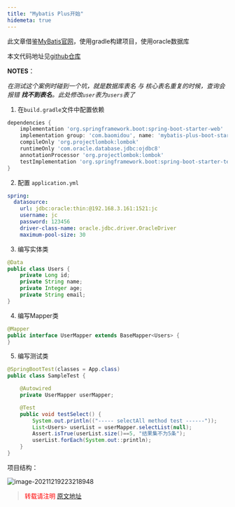 ```yaml
---
title: "Mybatis Plus开始"
hidemeta: true
---
```

此文章借鉴[MyBatis官网](https://baomidou.com/pages/226c21/#%E5%88%9D%E5%A7%8B%E5%8C%96%E5%B7%A5%E7%A8%8B)，使用gradle构建项目，使用oracle数据库

本文代码地址见[github仓库](https://github.com/whalefall541/mybatis-plus)

**NOTES**：

*在测试这个案例时碰到一个坑，就是数据库表名 与 核心表名重复的时候，查询会报错 **找不到表名**。此处修改`user`表为`users`表了*

1. 在`build.gradle`文件中配置依赖

```groovy
dependencies {
    implementation 'org.springframework.boot:spring-boot-starter-web'
    implementation group: 'com.baomidou', name: 'mybatis-plus-boot-starter', version: '3.2.0'
    compileOnly 'org.projectlombok:lombok'
    runtimeOnly 'com.oracle.database.jdbc:ojdbc8'
    annotationProcessor 'org.projectlombok:lombok'
    testImplementation 'org.springframework.boot:spring-boot-starter-test'
}
```



2. 配置 `application.yml`

```yml
spring:
  datasource:
    url: jdbc:oracle:thin:@192.168.3.161:1521:jc
    username: jc
    password: 123456
    driver-class-name: oracle.jdbc.driver.OracleDriver
    maximum-pool-size: 30
```

3. 编写实体类

```java
@Data
public class Users {
    private Long id;
    private String name;
    private Integer age;
    private String email;
}
```

4. 编写Mapper类

```java
@Mapper
public interface UserMapper extends BaseMapper<Users> {
}
```

5. 编写测试类

```java
@SpringBootTest(classes = App.class)
public class SampleTest {

    @Autowired
    private UserMapper userMapper;

    @Test
    public void testSelect() {
        System.out.println(("----- selectAll method test ------"));
        List<Users> userList = userMapper.selectList(null);
        Assert.isTrue(userList.size()==5, "结果集不为5条");
        userList.forEach(System.out::println);
    }
}
```

项目结构：

![image-20211219223218948](https://gitee.com/jack541/repo-for-pic-go/raw/master/img/image-20211219223218948.png)

>  <font color="red" >转载请注明 [原文地址](https://www.cnblogs.com/whalefall541/p/15708938.html)</font>